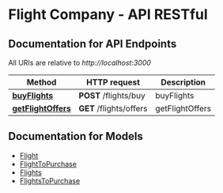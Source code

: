 # Flight Company - API RESTful

<a name="documentation-for-api-endpoints"></a>
## Documentation for API Endpoints

All URIs are relative to *http://localhost:3000*

Method | HTTP request | Description
------------- | ------------- | -------------
[**buyFlights**](Apis/DefaultApi.md#buyflights) | **POST** /flights/buy | buyFlights
[**getFlightOffers**](Apis/DefaultApi.md#getflightoffers) | **GET** /flights/offers | getFlightOffers


<a name="documentation-for-models"></a>
## Documentation for Models

 - [Flight](./Models/Flight.md)
 - [FlightToPurchase](./Models/FlightToPurchase.md)
 - [Flights](./Models/Flights.md)
 - [FlightsToPurchase](./Models/FlightsToPurchase.md)
